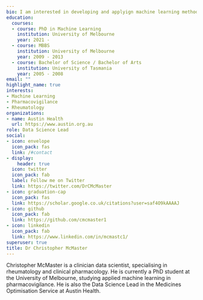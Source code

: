 ```yaml
---
bio: I am interested in developing and applyign machine learning methods to solve real-world clinical problems.
education:
  courses:
  - course: PhD in Machine Learning
    institution: University of Melbourne
    year: 2021 -
  - course: MBBS
    institution: University of Melbourne
    year: 2009 - 2013
  - course: Bachelor of Science / Bachelor of Arts
    institution: University of Tasmania
    year: 2005 - 2008
email: ""
highlight_name: true
interests:
- Machine Learning
- Pharmacovigilance
- Rheumatology
organizations:
- name: Austin Health
  url: https://www.austin.org.au
role: Data Science Lead
social:
- icon: envelope
  icon_pack: fas
  link: /#contact
- display:
    header: true
  icon: twitter
  icon_pack: fab
  label: Follow me on Twitter
  link: https://twitter.com/DrCMcMaster
- icon: graduation-cap
  icon_pack: fas
  link: https://scholar.google.co.uk/citations?user=saf4O9kAAAAJ
- icon: github
  icon_pack: fab
  link: https://github.com/cmcmaster1
- icon: linkedin
  icon_pack: fab
  link: https://www.linkedin.com/in/mcmastc1/
superuser: true
title: Dr Christopher McMaster
---
```


Christopher McMaster is a clinician data scientist, specialising in rheumatology and clinical pharmacology. He is currently a PhD student at the University of Melbourne, studying applied machine learning in pharmacovigilance. He is also the Data Science Lead in the Medicines Optimisation Service at Austin Health.
